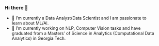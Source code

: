 ### Hi there 👋

- 🔭 I’m currently a Data Analyst/Data Scientist and I am passionate to learn about ML/AI. 
- 🌱 I’m currently working on NLP, Computer Vision tasks and have graduated from a Masters' of Science in Analytics (Computational Data Analytics) in Georgia Tech. 

